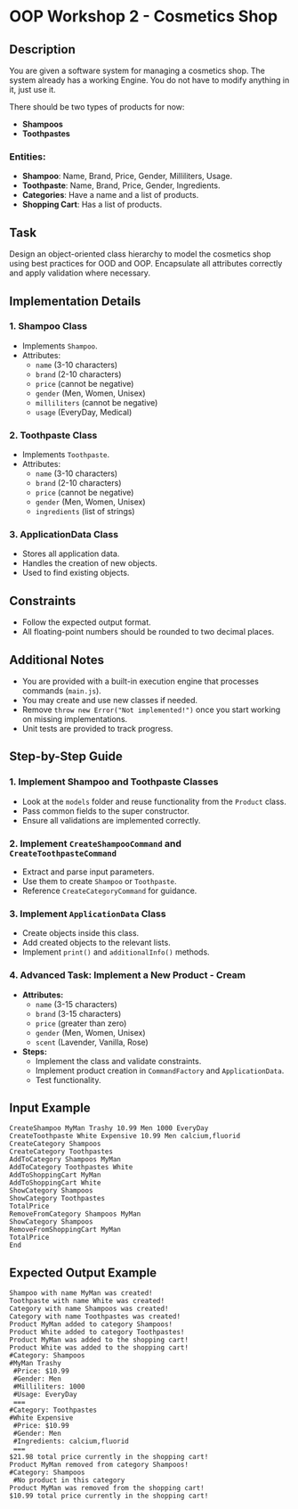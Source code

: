 # OOP Workshop 2 - Cosmetics Shop

## Description
You are given a software system for managing a cosmetics shop. The system already has a working Engine. You do not have to modify anything in it, just use it.

There should be two types of products for now:
- **Shampoos**
- **Toothpastes**

### Entities:
- **Shampoo**: Name, Brand, Price, Gender, Milliliters, Usage.
- **Toothpaste**: Name, Brand, Price, Gender, Ingredients.
- **Categories**: Have a name and a list of products.
- **Shopping Cart**: Has a list of products.

## Task
Design an object-oriented class hierarchy to model the cosmetics shop using best practices for OOD and OOP. Encapsulate all attributes correctly and apply validation where necessary.

## Implementation Details

### 1. Shampoo Class
- Implements `Shampoo`.
- Attributes:
  - `name` (3-10 characters)
  - `brand` (2-10 characters)
  - `price` (cannot be negative)
  - `gender` (Men, Women, Unisex)
  - `milliliters` (cannot be negative)
  - `usage` (EveryDay, Medical)

### 2. Toothpaste Class
- Implements `Toothpaste`.
- Attributes:
  - `name` (3-10 characters)
  - `brand` (2-10 characters)
  - `price` (cannot be negative)
  - `gender` (Men, Women, Unisex)
  - `ingredients` (list of strings)

### 3. ApplicationData Class
- Stores all application data.
- Handles the creation of new objects.
- Used to find existing objects.

## Constraints
- Follow the expected output format.
- All floating-point numbers should be rounded to two decimal places.

## Additional Notes
- You are provided with a built-in execution engine that processes commands (`main.js`).
- You may create and use new classes if needed.
- Remove `throw new Error("Not implemented!")` once you start working on missing implementations.
- Unit tests are provided to track progress.

## Step-by-Step Guide
### 1. Implement Shampoo and Toothpaste Classes
- Look at the `models` folder and reuse functionality from the `Product` class.
- Pass common fields to the super constructor.
- Ensure all validations are implemented correctly.

### 2. Implement `CreateShampooCommand` and `CreateToothpasteCommand`
- Extract and parse input parameters.
- Use them to create `Shampoo` or `Toothpaste`.
- Reference `CreateCategoryCommand` for guidance.

### 3. Implement `ApplicationData` Class
- Create objects inside this class.
- Add created objects to the relevant lists.
- Implement `print()` and `additionalInfo()` methods.

### 4. **Advanced Task:** Implement a New Product - Cream
- **Attributes:**
  - `name` (3-15 characters)
  - `brand` (3-15 characters)
  - `price` (greater than zero)
  - `gender` (Men, Women, Unisex)
  - `scent` (Lavender, Vanilla, Rose)
- **Steps:**
  - Implement the class and validate constraints.
  - Implement product creation in `CommandFactory` and `ApplicationData`.
  - Test functionality.

## Input Example
```plaintext
CreateShampoo MyMan Trashy 10.99 Men 1000 EveryDay
CreateToothpaste White Expensive 10.99 Men calcium,fluorid
CreateCategory Shampoos
CreateCategory Toothpastes
AddToCategory Shampoos MyMan
AddToCategory Toothpastes White
AddToShoppingCart MyMan
AddToShoppingCart White
ShowCategory Shampoos
ShowCategory Toothpastes
TotalPrice
RemoveFromCategory Shampoos MyMan
ShowCategory Shampoos
RemoveFromShoppingCart MyMan
TotalPrice
End
```

## Expected Output Example
```plaintext
Shampoo with name MyMan was created!
Toothpaste with name White was created!
Category with name Shampoos was created!
Category with name Toothpastes was created!
Product MyMan added to category Shampoos!
Product White added to category Toothpastes!
Product MyMan was added to the shopping cart!
Product White was added to the shopping cart!
#Category: Shampoos
#MyMan Trashy
 #Price: $10.99
 #Gender: Men
 #Milliliters: 1000
 #Usage: EveryDay
 ===
#Category: Toothpastes
#White Expensive
 #Price: $10.99
 #Gender: Men
 #Ingredients: calcium,fluorid
 ===
$21.98 total price currently in the shopping cart!
Product MyMan removed from category Shampoos!
#Category: Shampoos
 #No product in this category
Product MyMan was removed from the shopping cart!
$10.99 total price currently in the shopping cart!
```

